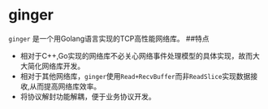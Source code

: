 # ginger
`ginger` 是一个用Golang语言实现的TCP高性能网络库。
##特点
* 相对于C++,Go实现的网络库不必关心网络事件处理模型的具体实现，故而大大简化网络库开发。
* 相对于其他网络库，`ginger`使用`Read+RecvBuffer`而非`ReadSlice`实现数据接收,从而提高网络库效率。
* 将协议解封功能解耦，便于业务协议开发。
